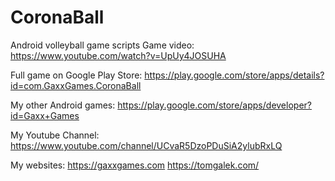 # CoronaBall
Android volleyball game scripts
Game video:
https://www.youtube.com/watch?v=UpUy4JOSUHA

Full game on Google Play Store:
https://play.google.com/store/apps/details?id=com.GaxxGames.CoronaBall

My other Android games:
https://play.google.com/store/apps/developer?id=Gaxx+Games

My Youtube Channel:
https://www.youtube.com/channel/UCvaR5DzoPDuSiA2ylubRxLQ

My websites:
https://gaxxgames.com
https://tomgalek.com/

